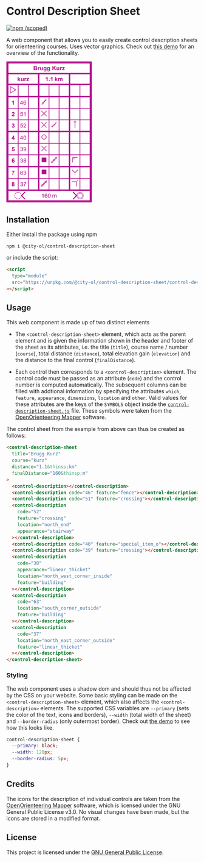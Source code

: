 # Control Description Sheet

[![npm (scoped)](https://img.shields.io/npm/v/@city-ol/control-description-sheet)](https://img.shields.io/npm/v/@city-ol/control-description-sheet)

A web component that allows you to easily create control description sheets for orienteering courses. Uses vector graphics. Check out [this demo](https://city-ol.github.io/control-description-sheet/demo.html) for an overview of the functionality.

<img src="example.png" width="225">

## Installation

Either install the package using npm

    npm i @city-ol/control-description-sheet

or include the script:

```html
<script
  type="module"
  src="https://unpkg.com/@city-ol/control-description-sheet/control-description-sheet.js"
></script>
```

## Usage

This web component is made up of two distinct elements

- The `<control-description-sheet>` element, which acts as the parent element and is given the information shown in the header and footer of the sheet as its attributes, i.e. the title (`title`), course name / number (`course`), total distance (`distance`), total elevation gain (`elevation`) and the distance to the final control (`finalDistance`).

- Each control then corresponds to a `<control-description>` element. The control code must be passed as an attribute (`code`) and the control number is computed automatically. The subsequent columns can be filled with addtional information by specifying the attributes `which`, `feature`, `appearance`, `dimensions`, `location` and `other`. Valid values for these attributes are the keys of the `SYMBOLS` object inside the [`control-description-sheet.js`](control-description-sheet.js) file. These symbols were taken from the [OpenOrienteering Mapper](https://github.com/OpenOrienteering/mapper) software.

The control sheet from the example from above can thus be created as follows:

```html
<control-description-sheet
  title="Brugg Kurz"
  course="kurz"
  distance="1.1&thinsp;km"
  finalDistance="160&thinsp;m"
>
  <control-description></control-description>
  <control-description code="46" feature="fence"></control-description>
  <control-description code="51" feature="crossing"></control-description>
  <control-description
    code="52"
    feature="crossing"
    location="north_end"
    appearance="stairway"
  ></control-description>
  <control-description code="40" feature="special_item_o"></control-description>
  <control-description code="39" feature="crossing"></control-description>
  <control-description
    code="38"
    appearance="linear_thicket"
    location="north_west_corner_inside"
    feature="building"
  ></control-description>
  <control-description
    code="63"
    location="south_corner_outside"
    feature="building"
  ></control-description>
  <control-description
    code="37"
    location="north_east_corner_outside"
    feature="linear_thicket"
  ></control-description>
</control-description-sheet>
```

### Styling

The web component uses a shadow dom and should thus not be affected by the CSS on your website. Some basic styling can be made on the `<control-description-sheet>` element, which also affects the `<control-description>` elements. The supported CSS variables are `--primary` (sets the color of the text, icons and borders), `--width` (total width of the sheet) and `--border-radius` (only outermost border). Check out [the demo](https://city-ol.github.io/control-description-sheet/demo.html) to see how this looks like.

```css
control-description-sheet {
  --primary: black;
  --width: 120px;
  --border-radius: 5px;
}
```

## Credits

The icons for the description of individual controls are taken from the [OpenOrienteering Mapper](https://github.com/OpenOrienteering/mapper) software, which is licensed under the GNU General Public License v3.0. No visual changes have been made, but the icons are stored in a modified format.

## License

This project is licensed under the [GNU General Public License](LICENSE.md).
